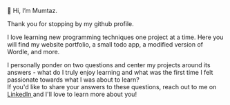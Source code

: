 👋 Hi, I’m Mumtaz. <br>

Thank you for stopping by my github profile. <br>

I love learning new programming techniques one project at a time. Here you will find my website portfolio, a small todo app, a modified version of Wordle, and more. <br>

I personally ponder on two questions and center my projects around its answers - what do I truly enjoy learning and what was the first time I felt passionate towards what I was about to learn? 
<br> If you'd like to share your answers to these questions, reach out to me on <a href = "https://www.linkedin.com/in/mumtazf/"> LinkedIn </a> and I'll love to learn more about you! 

<!---
mumtazf/mumtazf is a ✨ special ✨ repository because its `README.md` (this file) appears on your GitHub profile.
You can click the Preview link to take a look at your changes.
--->
